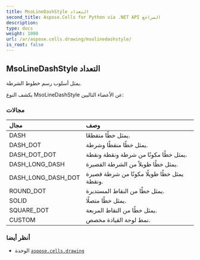 ```yaml
---
title: MsoLineDashStyle التعداد
second_title: Aspose.Cells for Python via .NET API المراجع
description:
type: docs
weight: 1000
url: /ar/aspose.cells.drawing/msolinedashstyle/
is_root: false
---
```

##  MsoLineDashStyle التعداد
يمثل أسلوب رسم خطوط الشرطة.



يكشف النوع MsoLineDashStyle عن الأعضاء التاليين:

###  مجالات
| مجال| وصف|
| :- | :- |
| DASH | يمثل خطًا متقطعًا.|
| DASH_DOT | يمثل خطًا منقطًا وشرطة.|
| DASH_DOT_DOT | يمثل خطًا مكونًا من شرطة ونقطة ونقطة.|
| DASH_LONG_DASH | يمثل خطًا طويلاً من الشرطة القصيرة.|
| DASH_LONG_DASH_DOT | يمثل خطًا طويلًا مكونًا من شرطة قصيرة ونقطة.|
| ROUND_DOT | يمثل خطًا من النقاط المستديرة.|
| SOLID | يمثل خطًا متصلًا.|
| SQUARE_DOT | يمثل خطًا من النقاط المربعة.|
| CUSTOM | نمط لوحة القيادة مخصص.|



###  أنظر أيضا
* الوحدة [`aspose.cells.drawing`](..)
